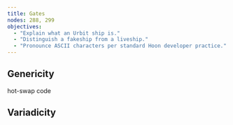 ```yaml
---
title: Gates
nodes: 288, 299
objectives:
  - "Explain what an Urbit ship is."
  - "Distinguish a fakeship from a liveship."
  - "Pronounce ASCII characters per standard Hoon developer practice."
---
```



##  Genericity

hot-swap code

##  Variadicity
